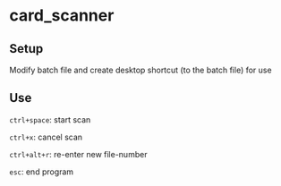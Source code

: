 # card_scanner

## Setup
Modify batch file and create desktop shortcut (to the batch file) for use

## Use
```ctrl+space```: start scan

```ctrl+x```: cancel scan

```ctrl+alt+r```: re-enter new file-number

```esc```: end program
